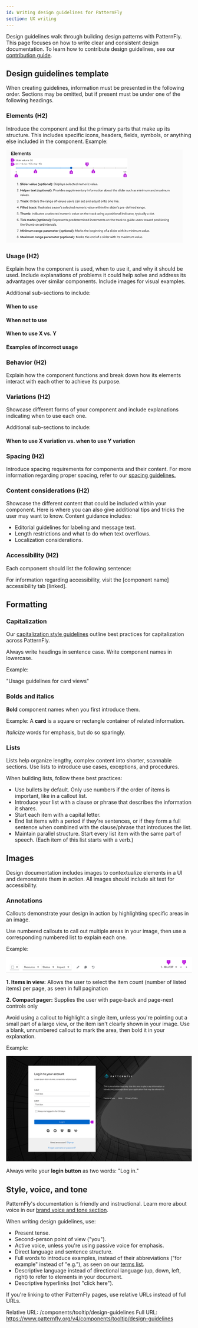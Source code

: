 ```yaml
---
id: Writing design guidelines for PatternFly
section: UX writing
---
```


Design guidelines walk through building design patterns with PatternFly. This page focuses on how to write clear and consistent design documentation. To learn how to contribute design guidelines, see our [contribution guide](https://github.com/patternfly/patternfly-org/wiki/Contributing-to-patternfly-org-for-designers).

## Design guidelines template
When creating guidelines, information must be presented in the following order. Sections may be omitted, but if present must be under one of the following headings.

### Elements (H2)
Introduce the component and list the primary parts that make up its structure. This includes specific icons, headers, fields, symbols, or anything else included in the component.
Example:

<img src="./img/sliderelements.png" alt="A screenshot of the slider component's element section with 8 elements outlined." width="479px" />

### Usage (H2)
Explain how the component is used, when to use it, and why it should be used. Include explanations of problems it could help solve and address its advantages over similar components. Include images for visual examples.

Additional sub-sections to include: 
#### When to use
#### When not to use
#### When to use X vs. Y
#### Examples of incorrect usage


### Behavior (H2)
Explain how the component functions and break down how its elements interact with each other to achieve its purpose.

### Variations (H2)
Showcase different forms of your component and include explanations indicating when to use each one. 

Additional sub-sections to include:
#### When to use X variation vs. when to use Y variation

### Spacing (H2)
Introduce spacing requirements for components and their content. For more information regarding proper spacing, refer to our [spacing guidelines.](https://www.patternfly.org/v4/guidelines/spacers/)

### Content considerations (H2)
Showcase the different content that could be included within your component. Here is where you can also give additional tips and tricks the user may want to know. Content guidance includes:

- Editorial guidelines for labeling and message text.
- Length restrictions and what to do when text overflows.
- Localization considerations.

### Accessibility (H2)
Each component should list the following sentence:

For information regarding accessibility, visit the [component name] accessibility tab [linked].




## Formatting 

### Capitalization

Our [capitalization style guidelines](/ux-writing/capitalization/) outline best practices for capitalization across PatternFly. 

Always write headings in sentence case. Write component names in lowercase.

Example: 

"Usage guidelines for card views"

### Bolds and italics

**Bold** component names when you first introduce them.

Example: A **card** is a square or rectangle container of related information.

*Italicize* words for emphasis, but do so sparingly.

### Lists

Lists help organize lengthy, complex content into shorter, scannable sections. Use lists to introduce use cases, exceptions, and procedures.

When building lists, follow these best practices:

- Use bullets by default. Only use numbers if the order of items is important, like in a callout list.
- Introduce your list with a clause or phrase that describes the information it shares. 
- Start each item with a capital letter.
- End list items with a period if they're sentences, or if they form a full sentence when combined with the clause/phrase that introduces the list.
- Maintain parallel structure. Start every list item with the same part of speech. (Each item of this list starts with a verb.)

## Images

Design documentation includes images to contextualize elements in a UI and demonstrate them in action. All images should include alt text for accessibility.

### Annotations

Callouts demonstrate your design in action by highlighting specific areas in an image.

Use numbered callouts to call out multiple areas in your image, then use a corresponding numbered list to explain each one.

Example:

![Two callouts highlight multiple items on a toolbar.](./img/desguidelines2.png)

**1. Items in view:** Allows the user to select the item count (number of listed items) per page, as seen in full pagination

**2. Compact pager:** Supplies the user with page-back and page-next controls only

Avoid using a callout to highlight a single item, unless you're pointing out a small part of a large view, or the item isn't clearly shown in your image. Use a blank, unnumbered callout to mark the area, then bold it in your explanation.

Example:

![#A single callout highlights the login button on a large screen.](./img/desguidelines3.png)

Always write your **login button** as two words: "Log in."

## Style, voice, and tone

PatternFly's documentation is friendly and instructional. Learn more about voice in our [brand voice and tone section](/ux-writing/brand-voice-and-tone/).

When writing design guidelines, use:

- Present tense.
- Second-person point of view ("you").
- Active voice, unless you're using passive voice for emphasis.
- Direct language and sentence structure.
- Full words to introduce examples, instead of their abbreviations ("for example" instead of "e.g."), as seen on our [terms list](/ux-writing/terminology/).
- Descriptive language instead of directional language (up, down, left, right) to refer to elements in your document.
- Descriptive hyperlinks (not "click here").

If you're linking to other PatternFly pages, use relative URLs instead of full URLs.

Relative URL: /components/tooltip/design-guidelines
Full URL: https://www.patternfly.org/v4/components/tooltip/design-guidelines

